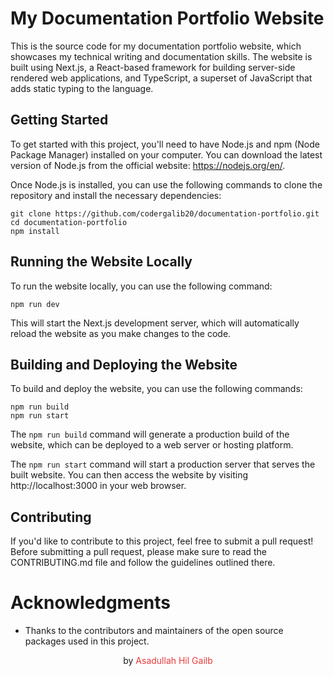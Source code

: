 # My Documentation Portfolio Website

<p> This is the source code for my documentation portfolio website, which showcases my technical writing and documentation skills. The website is built using Next.js, a React-based framework for building server-side rendered web applications, and TypeScript, a superset of JavaScript that adds static typing to the language. </p>

## Getting Started

To get started with this project, you'll need to have Node.js and npm (Node Package Manager) installed on your computer. You can download the latest version of Node.js from the official website: https://nodejs.org/en/.

Once Node.js is installed, you can use the following commands to clone the repository and install the necessary dependencies:

```
git clone https://github.com/codergalib20/documentation-portfolio.git
cd documentation-portfolio
npm install
```

## Running the Website Locally

To run the website locally, you can use the following command:

```
npm run dev
```

This will start the Next.js development server, which will automatically reload the website as you make changes to the code.

## Building and Deploying the Website

To build and deploy the website, you can use the following commands:

```
npm run build
npm run start
```

The `npm run build` command will generate a production build of the website, which can be deployed to a web server or hosting platform.

The `npm run start` command will start a production server that serves the built website. You can then access the website by visiting http://localhost:3000 in your web browser.

## Contributing

If you'd like to contribute to this project, feel free to submit a pull request! Before submitting a pull request, please make sure to read the CONTRIBUTING.md file and follow the guidelines outlined there.

# Acknowledgments

<!-- - This website was inspired by [insert inspiration here].
- The design of this website was created using [insert design tool here]. -->

- Thanks to the contributors and maintainers of the open source packages used in this project.

<p style="text-align: center">by <span style="color: #e83a3b;">Asadullah Hil Gailb</span></p>

